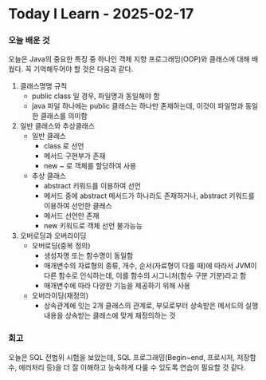 # Today I Learn - 2025-02-17

### 오늘 배운 것
오늘은 Java의 중요한 특징 중 하나인 객체 지향 프로그래밍(OOP)와 클래스에 대해 배웠다. 꼭 기억해두어야 할 것은 다음과 같다.

1. 클래스명명 규칙
   - public class 일 경우, 파일명과 동일해야 함
   - java 파일 하나에는 public 클래스는 하나만 존재하는데, 이것이 파일명과 동일한 클래스를 의미함
2. 일반 클래스와 추상클래스
    - 일반 클래스
      - class 로 선언
      - 메서드 구현부가 존재
      - new ~ 로 객체를 할당하여 사용
    - 추상 클래스
      - abstract 키워드를 이용하여 선언
      - 메서드 중에 abstract 메서드가 하나라도 존재하거나, abstract 키워드를 이용하여 선언한 클래스
      - 메서드 선언만 존재
      - new 키워드로 객체 선언 불가능능
3. 오버로딩과 오버라이딩
    - 오버로딩(중복 정의)
      - 생성자명 또는 함수명이 동일함
      - 매개변수의 자료형의 종류, 개수, 순서(자료형이 다를 때)에 따라서 JVM이 다른 함수로 인식하는데, 이를 함수의 시그니처(함수 구분 기분)라고 함
      - 매개변수에 따라 다양한 기능을 제공하기 위해 사용
    - 오버라이딩(재정의)
      - 상속관계에 잇는 2개 클래스의 관계로, 부모로부터 상속받은 메서드의 실행 내용을 상속받는 클래스에 맞게 재정의하는 것
  
### 회고
오늘은 SQL 전범위 시험을 보았는데, SQL 프로그래밍(Begin~end, 프로시저, 저장함수, 에러처리 등)을 더 잘 이해하고 능숙하게 다룰 수 있도록 연습이 필요할 것 같다.